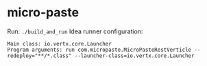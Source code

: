 # micro-paste
Run: `./build_and_run`
Idea runner configuration:
```
Main class: io.vertx.core.Launcher
Program arguments: run com.micropaste.MicroPasteRestVerticle --redeploy="**/*.class" --launcher-class=io.vertx.core.Launcher
```